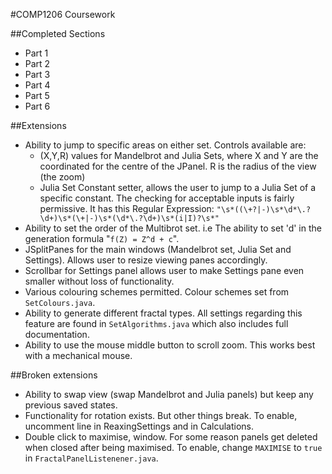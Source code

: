 #COMP1206 Coursework

##Completed Sections

* Part 1
* Part 2
* Part 3
* Part 4
* Part 5
* Part 6

##Extensions 

* Ability to jump to specific areas on either set. Controls available are:
    * (X,Y,R) values for Mandelbrot and Julia Sets, where X and Y are the 
    coordinated for the centre of the JPanel. R is the radius of the view 
    (the zoom)
    * Julia Set Constant setter, allows the user to jump to a Julia Set of
    a specific constant. The checking for acceptable inputs is fairly
    permissive. It has this Regular Expression:
    `"\s*((\+?|-)\s*\d*\.?\d+)\s*(\+|-)\s*(\d*\.?\d+)\s*(i|I)?\s*"`
* Ability to set the order of the Multibrot set. i.e The ability to set 'd'
in the generation formula "`f(Z) = Z^d + c`".
* JSplitPanes for the main windows (Mandelbrot set, Julia Set and Settings).
Allows user to resize viewing panes accordingly.
* Scrollbar for Settings panel allows user to make Settings pane even
smaller without loss of functionality.
* Various colouring schemes permitted. Colour schemes set from 
`SetColours.java`.
* Ability to generate different fractal types. All settings regarding this
feature are found in `SetAlgorithms.java` which also includes full 
documentation.
* Ability to use the mouse middle button to scroll zoom. This works best 
with a mechanical mouse.

##Broken extensions

* Ability to swap view (swap Mandelbrot and Julia panels) but keep any previous
saved states.
* Functionality for rotation exists. But other things break. To enable, uncomment 
line in ReaxingSettings and in Calculations.
* Double click to maximise, window. For some reason panels get deleted when 
closed after being maximised. To enable, change `MAXIMISE` to `true` in 
`FractalPanelListenener.java`.
